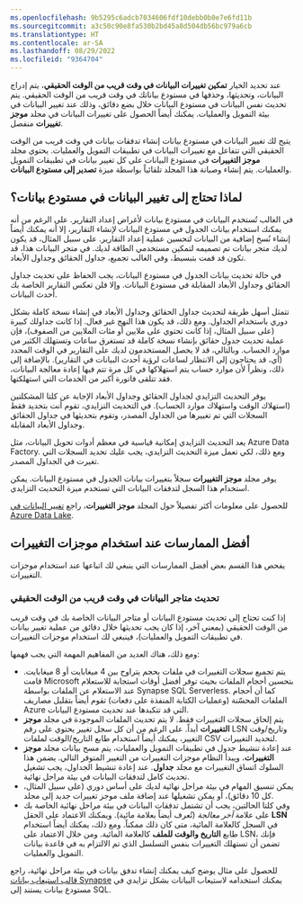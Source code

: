 ```yaml
---
ms.openlocfilehash: 9b5295c6adcb7034606fdf10debb0b0e7e6fd11b
ms.sourcegitcommit: a3c50c90e8fa530b2bd45a8d504db56bc979a6cb
ms.translationtype: HT
ms.contentlocale: ar-SA
ms.lasthandoff: 08/29/2022
ms.locfileid: "9364704"
---
```

عند تحديد الخيار **تمكين تغييرات البيانات في وقت قريب من الوقت الحقيقي**، يتم إدراج البيانات، وتحديثها، وحذفها في مستودع بياناتك في وقت قريب من الوقت الحقيقي. يتم تحديث نفس البيانات في مستودع البيانات خلال بضع دقائق، وذلك عند تغيير البيانات في بيئة التمويل والعمليات. يمكنك أيضاً الحصول على تغييرات البيانات في مجلد **موجز تغييرات** منفصل.

يتيح لك تغيير البيانات في مستودع بيانات إنشاء تدفقات بيانات في وقت قريب من الوقت الحقيقي التي تتفاعل مع تغييرات البيانات في تطبيقات التمويل والعمليات. يحتوي مجلد **موجز التغييرات** في مستودع البيانات على كل تغيير بيانات في تطبيقات التمويل والعمليات. يتم إنشاء وصيانة هذا المجلد تلقائياً بواسطة ميزة **تصدير إلى مستودع البيانات**.

## <a name="why-do-you-need-change-data-in-a-data-lake"></a>لماذا تحتاج إلى تغيير البيانات في مستودع بيانات؟
في الغالب تُستخدم البيانات في مستودع بيانات لأغراض إعداد التقارير. على الرغم من أنه يمكنك استخدام بيانات الجدول في مستودع البيانات لإنشاء التقارير، إلا أنه يمكنك أيضاً إنشاء نُسخ إضافية من البيانات لتحسين عملية إعداد التقارير. على سبيل المثال، قد يكون لديك متجر بيانات تم تصميمه لتمكين مستخدمي الطاقة لديك. في متجر البيانات هذا، قد تكون قد قمت بتبسيط، وفي الغالب تجميع، جداول الحقائق وجداول الأبعاد.

في حالة تحديث بيانات الجدول في مستودع البيانات، يجب الحفاظ على تحديث جداول الحقائق وجداول الأبعاد المقابلة في مستودع البيانات. وإلا فلن تعكس التقارير الخاصة بك أحدث البيانات.

تتمثل أسهل طريقة لتحديث جداول الحقائق وجداول الأبعاد في إنشاء نسخة كاملة بشكل دوري باستخدام الجداول. ومع ذلك، قد يكون هذا النهج غير فعال. إذا كانت جداولك كبيرة (على سبيل المثال، إذا كانت تحتوي على ملايين أو مئات الملايين من الصفوف)، فإن عملية تحديث جدول حقائق بإنشاء نسخة كاملة قد تستغرق ساعات وتستهلك الكثير من موارد الحساب. وبالتالي، قد لا يحصل المستخدمون لديك على التقارير في الوقت المحدد (أي، قد يحتاجون إلى الانتظار لساعات لرؤية أحدث البيانات في التقارير). بالإضافة إلى ذلك، ونظراً لأن موارد حساب يتم استهلاكها في كل مرة تتم فيها إعادة معالجة البيانات، فقد تتلقى فاتورة أكبر من الخدمات التي استهلكتها.

يوفر التحديث التزايدي لجداول الحقائق وجداول الأبعاد الإجابة عن كلتا المشكلتين (استهلاك الوقت واستهلاك موارد الحساب). في التحديث التزايدي، تقوم أنت بتحديد فقط السجلات التي تم تغييرها من الجداول المصدر، وتقوم بتحديثها في جداول الحقائق وجداول الأبعاد المقابلة.

يعد التحديث التزايدي إمكانية قياسية في معظم أدوات تحويل البيانات، مثل Azure Data Factory. ومع ذلك، لكي تعمل ميزة التحديث التزايدي، يجب عليك تحديد السجلات التي تغيرت في الجداول المصدر.

يوفر مجلد **موجز التغييرات** سجلاً بتغييرات بيانات الجدول في مستودع البيانات. يمكن استخدام هذا السجل لتدفقات البيانات التي تستخدم ميزة التحديث التزايدي.

للحصول على معلومات أكثر تفصيلاً حول المجلد **موجز التغييرات**، راجع [تغيير البيانات في Azure Data Lake](/dynamics365/fin-ops-core/dev-itpro/data-entities/azure-data-lake-change-feeds/?azure-portal=true).

## <a name="best-practices-when-change-feeds-are-used"></a>أفضل الممارسات عند استخدام موجزات التغييرات
يفحص هذا القسم بعض أفضل الممارسات التي ينبغي لك اتباعها عند استخدام موجزات التغييرات.

### <a name="updating-near-real-time-data-marts"></a>تحديث متاجر البيانات في وقت قريب من الوقت الحقيقي
إذا كنت تحتاج إلى تحديث مستودع البيانات أو متاجر البيانات الخاصة بك في وقت قريب من الوقت الحقيقي (بمعني آخر، إذا كان يجب تحديثها خلال دقائق من عملية تغيير بيانات في تطبيقات التمويل والعمليات)، فينبغي لك استخدام موجزات التغييرات.

ومع ذلك، هناك العديد من المفاهيم المهمة التي يجب فهمها:

- يتم تجميع سجلات التغييرات في ملفات بحجم يتراوح بين 4 ميغابايت أو 8 ميغابايت. قامت Microsoft بتحسين أحجام الملفات بحيث توفر أفضل أوقات استجابة للاستعلام عند الاستعلام عن الملفات بواسطة Synapse SQL Serverless. كما أن أحجام الملفات المحسّنة (وعمليات الكتابة المنفذة على دفعات) تقوم أيضاً بتقليل مصاريف Azure التي قد تتكبدها عند تحديث مستودع البيانات.
- يتم إلحاق سجلات التغييرات فقط. لا يتم تحديث الملفات الموجودة في مجلد **موجز التغييرات** أبداً. على الرغم من أن كل سجل تغيير يحتوي على رقم LSN وتاريخ/وقت التغيير، يمكنك أيضاً استخدام طابع التاريخ/الوقت لملفات CSV لتحديد التغييرات.
- عند إعادة تنشيط جدول في تطبيقات التمويل والعمليات، يتم مسح بيانات مجلد **موجز التغييرات**، ويبدأ النظام موجزات التغييرات من التغيير المتوفر التالي. يضمن هذا السلوك اتساق التغييرات مع مجلد **جداول**. عند إعادة تنشيط الجداول، يجب تشغيل تحديث كامل لتدفقات البيانات في بيئة مراحل نهائية.
- يمكن تنسيق المهام في بيئة مراحل نهائية لديك على أساس دوري (على سبيل المثال، كل 10 دقائق)، أو يمكن تشغيلها عند إضافة ملف موجز تغييرات جديد إلى مجلد.
- وفي كلتا الحالتين، يجب أن تشتمل تدفقات البيانات في بيئة مراحل نهائية الخاصة بك على علامة *آخر معالجة* (تُعرف أيضاً بعلامة مائية). ويمكنك الاعتماد على الحقل **LSN** في السجل كالعلامة المائية، متى كان ذلك ممكناً. ومع ذلك، يمكنك أيضاً استخدام طابع **التاريخ والوقت للملف** كالعلامة المائية. ومن خلال الاعتماد على LSN، فإنك تضمن أن تستهلك التغييرات بنفس التسلسل الذي تم الالتزام به في قاعدة بيانات التمويل والعمليات.

للحصول على مثال يوضح كيف يمكنك إنشاء تدفق بيانات في بيئة مراحل نهائية، راجع [قالب استيعاب بيانات Synapse](https://github.com/microsoft/Dynamics-365-FastTrack-Implementation-Assets/tree/master/Analytics/SynapseToSQL_ADF/?azure-portal=true) يمكنك استخدامه لاستيعاب البيانات بشكل تزايدي في مستودع بيانات يستند إلى SQL.
